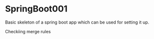 # SpringBoot001
Basic skeleton of a spring boot app which can be used for setting it up.

Checkiing merge rules
